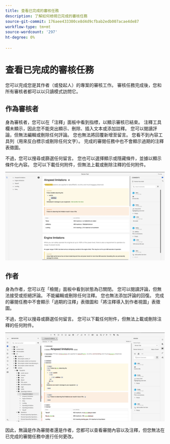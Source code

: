```yaml
---
title: 查看已完成的審核任務
description: 了解如何檢視已完成的審核任務
source-git-commit: 176aee433300ce8d4d9cfbab2edb007acae4de87
workflow-type: tm+mt
source-wordcount: '297'
ht-degree: 0%

---
```



# 查看已完成的審核任務

您可以完成您是其作者（或發起人）的專案的審核工作。 審核任務完成後，您和所有審核者都可以以只讀模式訪問它。

## 作為審核者

身為審核者，您可以在「注釋」面板中看到指標，以顯示審核已結束。 注釋工具欄未顯示，因此您不能突出顯示、刪除、插入文本或添加註釋。 您可以閱讀評論，但無法編輯或刪除任何評論。 您也無法將回覆新增至留言。 您看不到內容工具列（用來反白標示或刪除任何文字）。 完成的審閱任務中也不會顯示過期的注釋表徵圖。

不過，您可以搜尋或篩選任何留言。 您也可以選擇顯示或隱藏條件，並據以顯示條件化內容。 您可以下載任何附件，但無法上載或刪除注釋的任何附件。

<img src="images/complete-task-reviewer.png" alt="已完成審核任務審核者" width="800">



## 作者

身為作者，您可以在「檢閱」面板中看到狀態為已關閉。 您可以閱讀評論，但無法接受或拒絕評論。 不能編輯或刪除任何注釋。 您也無法添加評論的回復。 完成的審閱任務中不會顯示「過期的注釋」表徵圖和「將注釋導入到作者視圖」表徵圖。

不過，您可以搜尋或篩選任何留言。 您可以下載任何附件，但無法上載或刪除注釋的任何附件。

<img src="images/completed-task-author.png" alt=" 已完成審核任務作者" width="800">

因此，無論是作為審閱者還是作者，您都可以查看審閱內容以及注釋，但您無法在已完成的審閱任務中進行任何更改。


